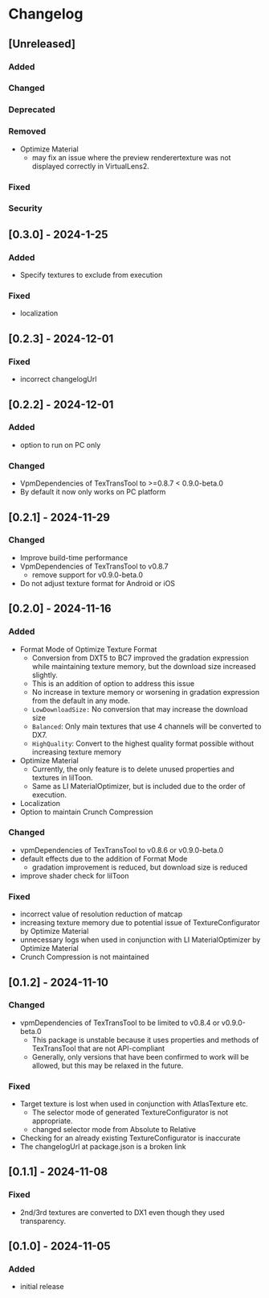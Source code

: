 # Changelog

## [Unreleased]
### Added

### Changed

### Deprecated

### Removed
- Optimize Material
    - may fix an issue where the preview renderertexture was not displayed correctly in VirtualLens2.

### Fixed

### Security

## [0.3.0] - 2024-1-25
### Added
- Specify textures to exclude from execution

### Fixed
- localization

## [0.2.3] - 2024-12-01
### Fixed
- incorrect changelogUrl

## [0.2.2] - 2024-12-01
### Added
- option to run on PC only

### Changed
- VpmDependencies of TexTransTool to >=0.8.7 < 0.9.0-beta.0
- By default it now only works on PC platform

## [0.2.1] - 2024-11-29
### Changed
- Improve build-time performance
- VpmDependencies of TexTransTool to v0.8.7
    - remove support for v0.9.0-beta.0
- Do not adjust texture format for Android or iOS

## [0.2.0] - 2024-11-16
### Added
- Format Mode of Optimize Texture Format
    - Conversion from DXT5 to BC7 improved the gradation expression while maintaining texture memory, but the download size increased slightly.
    - This is an addition of option to address this issue
    - No increase in texture memory or worsening in gradation expression from the default in any mode.
    - `LowDownloadSize:` No conversion that may increase the download size
    - `Balanced`: Only main textures that use 4 channels will be converted to DX7.
    - `HighQuality`: Convert to the highest quality format possible without increasing texture memory
- Optimize Material
    - Currently, the only feature is to delete unused properties and textures in lilToon.
    - Same as LI MaterialOptimizer, but is included due to the order of execution.
- Localization
- Option to maintain Crunch Compression

### Changed
- vpmDependencies of TexTransTool to v0.8.6 or v0.9.0-beta.0
- default effects due to the addition of Format Mode
    - gradation improvement is reduced, but download size is reduced
- improve shader check for lilToon

### Fixed
- incorrect value of resolution reduction of matcap
- increasing texture memory due to potential issue of TextureConfigurator by Optimize Material
- unnecessary logs when used in conjunction with LI MaterialOptimizer by Optimize Material
- Crunch Compression is not maintained

## [0.1.2] - 2024-11-10
### Changed
- vpmDependencies of TexTransTool to be limited to v0.8.4 or v0.9.0-beta.0
    - This package is unstable because it uses properties and methods of TexTransTool that are not API-compliant
    - Generally, only versions that have been confirmed to work will be allowed, but this may be relaxed in the future.

### Fixed
- Target texture is lost when used in conjunction with AtlasTexture etc.
    - The selector mode of generated TextureConfigurator is not appropriate.
    - changed selector mode from Absolute to Relative
- Checking for an already existing TextureConfigurator is inaccurate
- The changelogUrl at package.json is a broken link

## [0.1.1] - 2024-11-08
### Fixed
- 2nd/3rd textures are converted to DX1 even though they used transparency.

## [0.1.0] - 2024-11-05
### Added
- initial release
